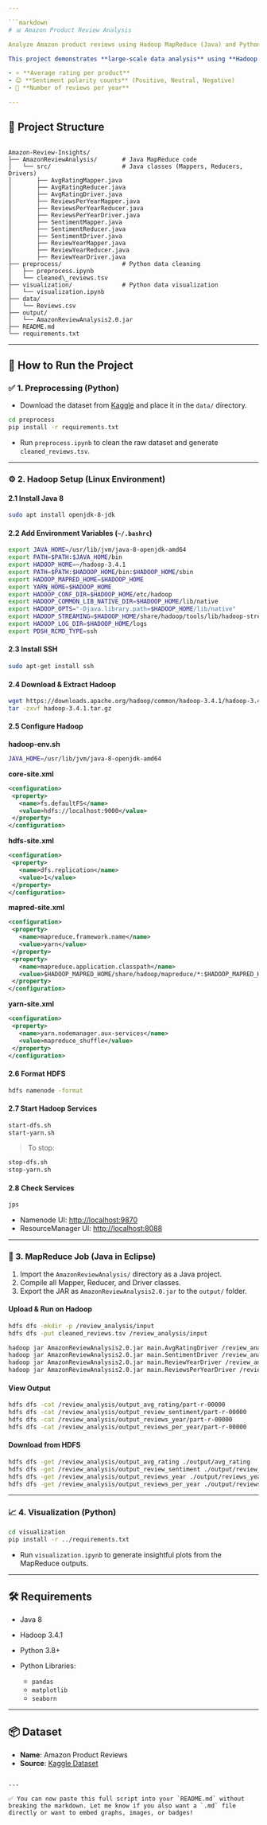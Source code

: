 ```yaml
---

```markdown
# 📊 Amazon Product Review Analysis

Analyze Amazon product reviews using Hadoop MapReduce (Java) and Python for sentiment, ratings, and trends.

This project demonstrates **large-scale data analysis** using **Hadoop MapReduce (Java)** and **Python** for data preprocessing and visualization. The dataset contains Amazon product reviews, and this system extracts key insights such as:

- ⭐ **Average rating per product**
- 😊 **Sentiment polarity counts** (Positive, Neutral, Negative)
- 📅 **Number of reviews per year**

---
```


## 📁 Project Structure

```

Amazon-Review-Insights/
├── AmazonReviewAnalysis/       # Java MapReduce code
│   └── src/                    # Java classes (Mappers, Reducers, Drivers)
│       ├── AvgRatingMapper.java
│       ├── AvgRatingReducer.java
│       ├── AvgRatingDriver.java
│       ├── ReviewsPerYearMapper.java
│       ├── ReviewsPerYearReducer.java
│       ├── ReviewsPerYearDriver.java
│       ├── SentimentMapper.java
│       ├── SentimentReducer.java
│       ├── SentimentDriver.java
│       ├── ReviewYearMapper.java
│       ├── ReviewYearReducer.java
│       ├── ReviewYearDriver.java
├── preprocess/                 # Python data cleaning
│   ├── preprocess.ipynb
│   └── cleaned\_reviews.tsv
├── visualization/              # Python data visualization
│   └── visualization.ipynb
├── data/
│   └── Reviews.csv
├── output/
│   └── AmazonReviewAnalysis2.0.jar
├── README.md
└── requirements.txt

```

---

## 🚀 How to Run the Project

### ✅ 1. Preprocessing (Python)

- Download the dataset from [Kaggle](https://www.kaggle.com/datasets/arhamrumi/amazon-product-reviews) and place it in the `data/` directory.

```bash
cd preprocess
pip install -r requirements.txt
```

- Run `preprocess.ipynb` to clean the raw dataset and generate `cleaned_reviews.tsv`.

---

### ⚙️ 2. Hadoop Setup (Linux Environment)

#### 2.1 Install Java 8

```bash
sudo apt install openjdk-8-jdk
```

#### 2.2 Add Environment Variables (`~/.bashrc`)

```bash
export JAVA_HOME=/usr/lib/jvm/java-8-openjdk-amd64
export PATH=$PATH:$JAVA_HOME/bin
export HADOOP_HOME=~/hadoop-3.4.1
export PATH=$PATH:$HADOOP_HOME/bin:$HADOOP_HOME/sbin
export HADOOP_MAPRED_HOME=$HADOOP_HOME
export YARN_HOME=$HADOOP_HOME
export HADOOP_CONF_DIR=$HADOOP_HOME/etc/hadoop
export HADOOP_COMMON_LIB_NATIVE_DIR=$HADOOP_HOME/lib/native
export HADOOP_OPTS="-Djava.library.path=$HADOOP_HOME/lib/native"
export HADOOP_STREAMING=$HADOOP_HOME/share/hadoop/tools/lib/hadoop-streaming-3.4.1.jar
export HADOOP_LOG_DIR=$HADOOP_HOME/logs
export PDSH_RCMD_TYPE=ssh
```

#### 2.3 Install SSH

```bash
sudo apt-get install ssh
```

#### 2.4 Download & Extract Hadoop

```bash
wget https://downloads.apache.org/hadoop/common/hadoop-3.4.1/hadoop-3.4.1.tar.gz
tar -zxvf hadoop-3.4.1.tar.gz
```

#### 2.5 Configure Hadoop

**hadoop-env.sh**

```bash
JAVA_HOME=/usr/lib/jvm/java-8-openjdk-amd64
```

**core-site.xml**

```xml
<configuration>
 <property>
   <name>fs.defaultFS</name>
   <value>hdfs://localhost:9000</value>
 </property>
</configuration>
```

**hdfs-site.xml**

```xml
<configuration>
 <property>
   <name>dfs.replication</name>
   <value>1</value>
 </property>
</configuration>
```

**mapred-site.xml**

```xml
<configuration>
 <property>
   <name>mapreduce.framework.name</name>
   <value>yarn</value>
 </property>
 <property>
   <name>mapreduce.application.classpath</name>
   <value>$HADOOP_MAPRED_HOME/share/hadoop/mapreduce/*:$HADOOP_MAPRED_HOME/share/hadoop/mapreduce/lib/*</value>
 </property>
</configuration>
```

**yarn-site.xml**

```xml
<configuration>
 <property>
   <name>yarn.nodemanager.aux-services</name>
   <value>mapreduce_shuffle</value>
 </property>
</configuration>
```

#### 2.6 Format HDFS

```bash
hdfs namenode -format
```

#### 2.7 Start Hadoop Services

```bash
start-dfs.sh
start-yarn.sh
```

> To stop:

```bash
stop-dfs.sh
stop-yarn.sh
```

#### 2.8 Check Services

```bash
jps
```

- Namenode UI: [http://localhost:9870](http://localhost:9870)
- ResourceManager UI: [http://localhost:8088](http://localhost:8088)

---

### 🧩 3. MapReduce Job (Java in Eclipse)

1. Import the `AmazonReviewAnalysis/` directory as a Java project.
2. Compile all Mapper, Reducer, and Driver classes.
3. Export the JAR as `AmazonReviewAnalysis2.0.jar` to the `output/` folder.

#### Upload & Run on Hadoop

```bash
hdfs dfs -mkdir -p /review_analysis/input
hdfs dfs -put cleaned_reviews.tsv /review_analysis/input

hadoop jar AmazonReviewAnalysis2.0.jar main.AvgRatingDriver /review_analysis/input /review_analysis/output_avg_rating
hadoop jar AmazonReviewAnalysis2.0.jar main.SentimentDriver /review_analysis/input /review_analysis/output_review_sentiment
hadoop jar AmazonReviewAnalysis2.0.jar main.ReviewYearDriver /review_analysis/input /review_analysis/output_reviews_year
hadoop jar AmazonReviewAnalysis2.0.jar main.ReviewsPerYearDriver /review_analysis/input /review_analysis/output_reviews_per_year
```

#### View Output

```bash
hdfs dfs -cat /review_analysis/output_avg_rating/part-r-00000
hdfs dfs -cat /review_analysis/output_review_sentiment/part-r-00000
hdfs dfs -cat /review_analysis/output_reviews_year/part-r-00000
hdfs dfs -cat /review_analysis/output_reviews_per_year/part-r-00000
```

#### Download from HDFS

```bash
hdfs dfs -get /review_analysis/output_avg_rating ./output/avg_rating
hdfs dfs -get /review_analysis/output_review_sentiment ./output/review_sentiment
hdfs dfs -get /review_analysis/output_reviews_year ./output/reviews_year
hdfs dfs -get /review_analysis/output_reviews_per_year ./output/reviews_per_year
```

---

### 📈 4. Visualization (Python)

```bash
cd visualization
pip install -r ../requirements.txt
```

- Run `visualization.ipynb` to generate insightful plots from the MapReduce outputs.

---

## 🛠️ Requirements

- Java 8
- Hadoop 3.4.1
- Python 3.8+
- Python Libraries:

  - `pandas`
  - `matplotlib`
  - `seaborn`

---

## 📦 Dataset

- **Name**: Amazon Product Reviews
- **Source**: [Kaggle Dataset](https://www.kaggle.com/datasets/arhamrumi/amazon-product-reviews)

```

---

✅ You can now paste this full script into your `README.md` without breaking the markdown. Let me know if you also want a `.md` file directly or want to embed graphs, images, or badges!
```
